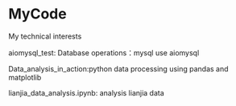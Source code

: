 # MyCode
My technical interests

aiomysql_test: Database operations：mysql use aiomysql

Data_analysis_in_action:python data processing using pandas and matplotlib

lianjia_data_analysis.ipynb: analysis lianjia data
